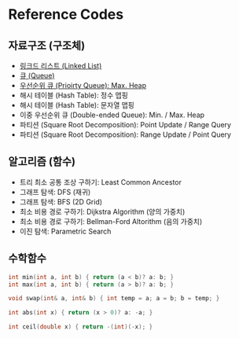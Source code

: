 # Reference Codes

## 자료구조 (구조체)

- [링크드 리스트 (Linked List)](https://github.com/nampluskr/coding_test/blob/main/ref/linked_list.md)
- [큐 (Queue)](https://github.com/nampluskr/coding_test/blob/main/ref/queue.md)
- [우선순위 큐 (Prioirty Queue): Max. Heap](https://github.com/nampluskr/coding_test/blob/main/ref/priority_queue.md)
- 해시 테이블 (Hash Table): 정수 맵핑
- 해시 테이블 (Hash Table): 문자열 맵핑
- 이중 우선순위 큐 (Double-ended Queue): Min. / Max. Heap
- 파티션 (Square Root Decomposition): Point Update / Range Query
- 파티션 (Square Root Decomposition): Range Update / Point Query

## 알고리즘 (함수)

- 트리 최소 공통 조상 구하기: Least Common Ancestor
- 그래프 탐색: DFS (재귀)
- 그래프 탐색: BFS (2D Grid)
- 최소 비용 경로 구하기: Dijkstra Algorithm (양의 가중치)
- 최소 비용 경로 구하기: Bellman-Ford Altorithm (음의 가중치)
- 이진 탐색: Parametric Search

## 수학함수

```cpp
int min(int a, int b) { return (a < b)? a: b; }
int max(int a, int b) { return (a > b)? a: b; }
```

```cpp
void swap(int& a, int& b) { int temp = a; a = b; b = temp; }
```

```cpp
int abs(int x) { return (x > 0)? a: -a; }
```

```cpp
int ceil(double x) { return -(int)(-x); }
```